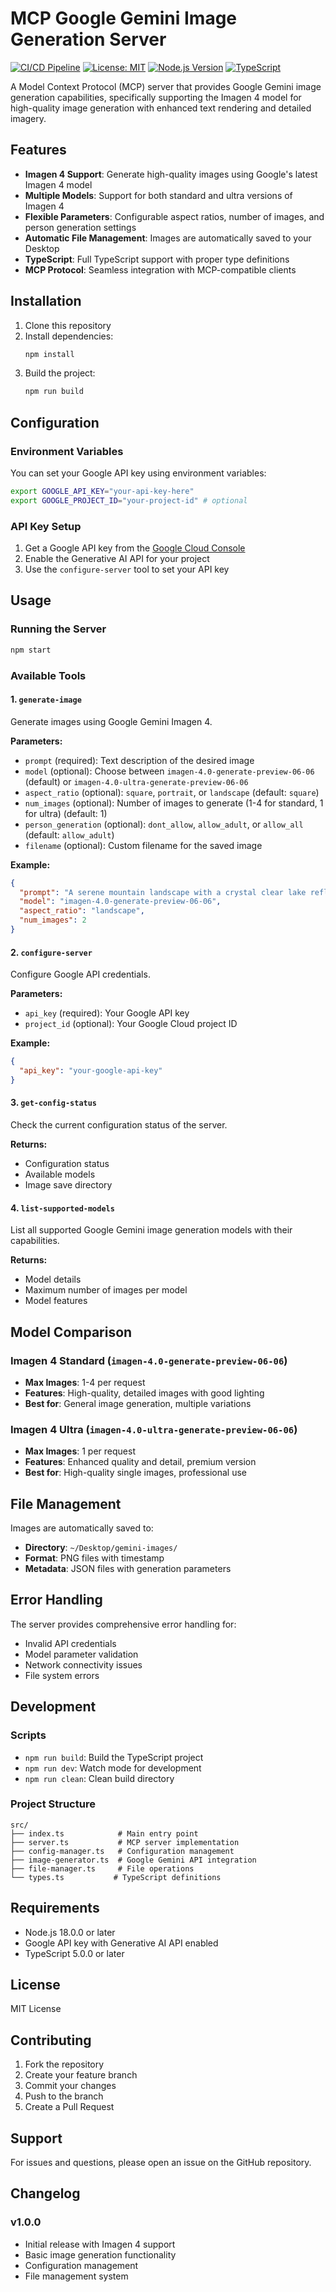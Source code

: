 # MCP Google Gemini Image Generation Server

[![CI/CD Pipeline](https://github.com/AiondaDotCom/mcp-gemini-image/actions/workflows/ci.yml/badge.svg)](https://github.com/AiondaDotCom/mcp-gemini-image/actions/workflows/ci.yml)
[![License: MIT](https://img.shields.io/badge/License-MIT-yellow.svg)](https://opensource.org/licenses/MIT)
[![Node.js Version](https://img.shields.io/badge/node-%3E%3D18.0.0-brightgreen)](https://nodejs.org/)
[![TypeScript](https://img.shields.io/badge/TypeScript-5.0.0-blue)](https://www.typescriptlang.org/)

A Model Context Protocol (MCP) server that provides Google Gemini image generation capabilities, specifically supporting the Imagen 4 model for high-quality image generation with enhanced text rendering and detailed imagery.

## Features

- **Imagen 4 Support**: Generate high-quality images using Google's latest Imagen 4 model
- **Multiple Models**: Support for both standard and ultra versions of Imagen 4
- **Flexible Parameters**: Configurable aspect ratios, number of images, and person generation settings
- **Automatic File Management**: Images are automatically saved to your Desktop
- **TypeScript**: Full TypeScript support with proper type definitions
- **MCP Protocol**: Seamless integration with MCP-compatible clients

## Installation

1. Clone this repository
2. Install dependencies:
   ```bash
   npm install
   ```
3. Build the project:
   ```bash
   npm run build
   ```

## Configuration

### Environment Variables

You can set your Google API key using environment variables:

```bash
export GOOGLE_API_KEY="your-api-key-here"
export GOOGLE_PROJECT_ID="your-project-id" # optional
```

### API Key Setup

1. Get a Google API key from the [Google Cloud Console](https://console.cloud.google.com/)
2. Enable the Generative AI API for your project
3. Use the `configure-server` tool to set your API key

## Usage

### Running the Server

```bash
npm start
```

### Available Tools

#### 1. `generate-image`
Generate images using Google Gemini Imagen 4.

**Parameters:**
- `prompt` (required): Text description of the desired image
- `model` (optional): Choose between `imagen-4.0-generate-preview-06-06` (default) or `imagen-4.0-ultra-generate-preview-06-06`
- `aspect_ratio` (optional): `square`, `portrait`, or `landscape` (default: `square`)
- `num_images` (optional): Number of images to generate (1-4 for standard, 1 for ultra) (default: 1)
- `person_generation` (optional): `dont_allow`, `allow_adult`, or `allow_all` (default: `allow_adult`)
- `filename` (optional): Custom filename for the saved image

**Example:**
```json
{
  "prompt": "A serene mountain landscape with a crystal clear lake reflecting the snow-capped peaks at sunset",
  "model": "imagen-4.0-generate-preview-06-06",
  "aspect_ratio": "landscape",
  "num_images": 2
}
```

#### 2. `configure-server`
Configure Google API credentials.

**Parameters:**
- `api_key` (required): Your Google API key
- `project_id` (optional): Your Google Cloud project ID

**Example:**
```json
{
  "api_key": "your-google-api-key"
}
```

#### 3. `get-config-status`
Check the current configuration status of the server.

**Returns:**
- Configuration status
- Available models
- Image save directory

#### 4. `list-supported-models`
List all supported Google Gemini image generation models with their capabilities.

**Returns:**
- Model details
- Maximum number of images per model
- Model features

## Model Comparison

### Imagen 4 Standard (`imagen-4.0-generate-preview-06-06`)
- **Max Images**: 1-4 per request
- **Features**: High-quality, detailed images with good lighting
- **Best for**: General image generation, multiple variations

### Imagen 4 Ultra (`imagen-4.0-ultra-generate-preview-06-06`)
- **Max Images**: 1 per request
- **Features**: Enhanced quality and detail, premium version
- **Best for**: High-quality single images, professional use

## File Management

Images are automatically saved to:
- **Directory**: `~/Desktop/gemini-images/`
- **Format**: PNG files with timestamp
- **Metadata**: JSON files with generation parameters

## Error Handling

The server provides comprehensive error handling for:
- Invalid API credentials
- Model parameter validation
- Network connectivity issues
- File system errors

## Development

### Scripts

- `npm run build`: Build the TypeScript project
- `npm run dev`: Watch mode for development
- `npm run clean`: Clean build directory

### Project Structure

```
src/
├── index.ts            # Main entry point
├── server.ts           # MCP server implementation
├── config-manager.ts   # Configuration management
├── image-generator.ts  # Google Gemini API integration
├── file-manager.ts     # File operations
└── types.ts           # TypeScript definitions
```

## Requirements

- Node.js 18.0.0 or later
- Google API key with Generative AI API enabled
- TypeScript 5.0.0 or later

## License

MIT License

## Contributing

1. Fork the repository
2. Create your feature branch
3. Commit your changes
4. Push to the branch
5. Create a Pull Request

## Support

For issues and questions, please open an issue on the GitHub repository.

## Changelog

### v1.0.0
- Initial release with Imagen 4 support
- Basic image generation functionality
- Configuration management
- File management system
